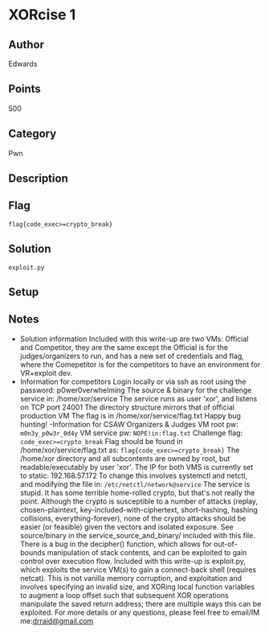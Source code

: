 # XORcise 1
## Author
Edwards
## Points
500
## Category
Pwn
## Description

## Flag
`flag{code_exec>=crypto_break}`
## Solution
`exploit.py`
## Setup

## Notes
- Solution information
Included with this write-up are two VMs: Official and Competitor, they are the same except the Official is for the judges/organizers to run, and has a new set of credentials and flag, where the Comepetitor is for the competitors to have an environment for VR+exploit dev.
- Information for competitors
Login locally or via ssh as root using the password: p0wer0verwhelming
The source & binary for the challenge service in: /home/xor/service
The service runs as user 'xor', and listens on TCP port 24001
The directory structure mirrors that of official production VM
The flag is in /home/xor/service/flag.txt
Happy bug hunting!
-Information for CSAW Organizers & Judges
VM root pw: `m0n3y_p0w3r_0d4y`
VM service pw: `NOPE!in:flag.txt`
Challenge flag: `code_exec>=crypto_break`
Flag should be found in /home/xor/service/flag.txt as: `flag{code_exec>=crypto_break}`
The /home/xor directory and all subcontents are owned by root, but readable/executably by user 'xor'.
The IP for both VMS is currently set to static: 192.168.57.172 
To change this involves systemctl and netctl, and modifying the file in:
`/etc/netctl/network@service`
The service is stupid. It has some terrible home-rolled crypto, but that's not really the point. Although the crypto is susceptible to a number of attacks (replay, chosen-plaintext, key-included-with-ciphertext, short-hashing, hashing collisions, everything-forever), none of the crypto attacks should be easier (or feasible) given the vectors and isolated exposure.
See source/binary in the service_source_and_binary/ included with this file.
There is a bug in the decipher() function, which allows for out-of-bounds manipulation of stack contents, and can be exploited to gain control over execution flow. Included with this write-up is exploit.py, which exploits the service VM(s) to gain a connect-back shell (requires netcat).
This is not vanilla memory corruption, and exploitation and involves specifying an invalid size, and XORing local function variables to augment a loop offset such that subsequent XOR operations manipulate the saved return address; there are multiple ways this can be exploited.
For more details or any questions, please feel free to email/IM me:drraid@gmail.com